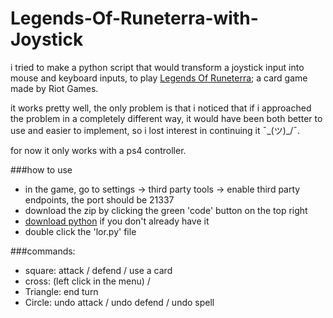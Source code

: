 # Legends-Of-Runeterra-with-Joystick

i tried to make a python script that would transform a joystick input into mouse and keyboard inputs, to play [Legends Of Runeterra](https://playruneterra.com/it-it/); a card game made by Riot Games.


it works pretty well, the only problem is that i noticed that if i approached the problem in a completely different way, it would have been both better to use and easier to implement, so i lost interest in continuing it ¯\_(ツ)_/¯.

for now it only works with a ps4 controller.

###how to use
 - in the game, go to settings -> third party tools -> enable third party endpoints, the port should be 21337
 - download the zip by clicking the green 'code' button on the top right
 - [download python](https://www.python.org/downloads/) if you don't already have it
 - double click the 'lor.py' file


###commands:
 - square: attack / defend / use a card
 - cross: (left click in the menu) / 
 - Triangle: end turn
 - Circle: undo attack / undo defend / undo spell
